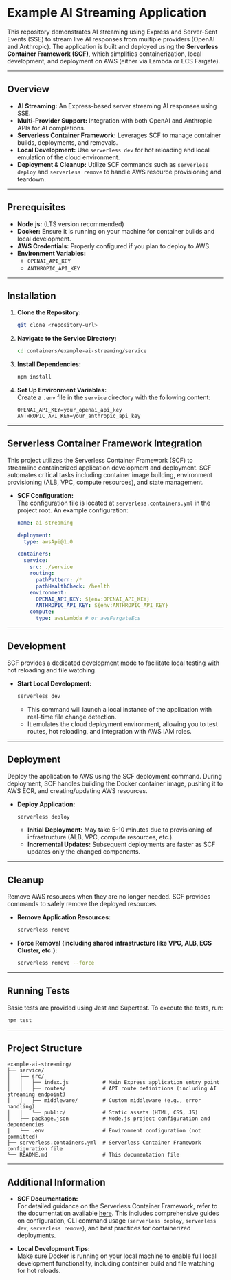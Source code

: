 # Example AI Streaming Application

This repository demonstrates AI streaming using Express and Server-Sent Events (SSE) to stream live AI responses from multiple providers (OpenAI and Anthropic). The application is built and deployed using the **Serverless Container Framework (SCF)**, which simplifies containerization, local development, and deployment on AWS (either via Lambda or ECS Fargate).

---

## Overview

- **AI Streaming:** An Express-based server streaming AI responses using SSE.
- **Multi-Provider Support:** Integration with both OpenAI and Anthropic APIs for AI completions.
- **Serverless Container Framework:** Leverages SCF to manage container builds, deployments, and removals.
- **Local Development:** Use `serverless dev` for hot reloading and local emulation of the cloud environment.
- **Deployment & Cleanup:** Utilize SCF commands such as `serverless deploy` and `serverless remove` to handle AWS resource provisioning and teardown.

---

## Prerequisites

- **Node.js:** (LTS version recommended)
- **Docker:** Ensure it is running on your machine for container builds and local development.
- **AWS Credentials:** Properly configured if you plan to deploy to AWS.
- **Environment Variables:**  
  - `OPENAI_API_KEY`  
  - `ANTHROPIC_API_KEY`

---

## Installation

1. **Clone the Repository:**
   ```bash
   git clone <repository-url>
   ```

2. **Navigate to the Service Directory:**
   ```bash
   cd containers/example-ai-streaming/service
   ```

3. **Install Dependencies:**
   ```bash
   npm install
   ```

4. **Set Up Environment Variables:**  
   Create a `.env` file in the `service` directory with the following content:
   ```env
   OPENAI_API_KEY=your_openai_api_key
   ANTHROPIC_API_KEY=your_anthropic_api_key
   ```

---

## Serverless Container Framework Integration

This project utilizes the Serverless Container Framework (SCF) to streamline containerized application development and deployment. SCF automates critical tasks including container image building, environment provisioning (ALB, VPC, compute resources), and state management.

- **SCF Configuration:**  
  The configuration file is located at `serverless.containers.yml` in the project root. An example configuration:

  ```yaml
  name: ai-streaming

  deployment:
    type: awsApi@1.0

  containers:
    service:
      src: ./service
      routing:
        pathPattern: /*
        pathHealthCheck: /health
      environment:
        OPENAI_API_KEY: ${env:OPENAI_API_KEY}
        ANTHROPIC_API_KEY: ${env:ANTHROPIC_API_KEY}
      compute:
        type: awsLambda # or awsFargateEcs
  ```

---

## Development

SCF provides a dedicated development mode to facilitate local testing with hot reloading and file watching.

- **Start Local Development:**
  ```bash
  serverless dev
  ```
  - This command will launch a local instance of the application with real-time file change detection.
  - It emulates the cloud deployment environment, allowing you to test routes, hot reloading, and integration with AWS IAM roles.

---

## Deployment

Deploy the application to AWS using the SCF deployment command. During deployment, SCF handles building the Docker container image, pushing it to AWS ECR, and creating/updating AWS resources.

- **Deploy Application:**
  ```bash
  serverless deploy
  ```
  - **Initial Deployment:** May take 5-10 minutes due to provisioning of infrastructure (ALB, VPC, compute resources, etc.).
  - **Incremental Updates:** Subsequent deployments are faster as SCF updates only the changed components.

---

## Cleanup

Remove AWS resources when they are no longer needed. SCF provides commands to safely remove the deployed resources.

- **Remove Application Resources:**
  ```bash
  serverless remove
  ```
- **Force Removal (including shared infrastructure like VPC, ALB, ECS Cluster, etc.):**
  ```bash
  serverless remove --force
  ```

---

## Running Tests

Basic tests are provided using Jest and Supertest. To execute the tests, run:

```bash
npm test
```

---

## Project Structure

```
example-ai-streaming/
├── service/
│   ├── src/
│   │   ├── index.js           # Main Express application entry point
│   │   ├── routes/            # API route definitions (including AI streaming endpoint)
│   │   ├── middleware/        # Custom middleware (e.g., error handling)
│   │   └── public/            # Static assets (HTML, CSS, JS)
│   ├── package.json           # Node.js project configuration and dependencies
│   └── .env                   # Environment configuration (not committed)
├── serverless.containers.yml  # Serverless Container Framework configuration file
└── README.md                  # This documentation file
```

---

## Additional Information

- **SCF Documentation:**  
  For detailed guidance on the Serverless Container Framework, refer to the documentation available [here](https://serverless.com/containers/docs). This includes comprehensive guides on configuration, CLI command usage (`serverless deploy`, `serverless dev`, `serverless remove`), and best practices for containerized deployments.

- **Local Development Tips:**  
  Make sure Docker is running on your local machine to enable full local development functionality, including container build and file watching for hot reloads.